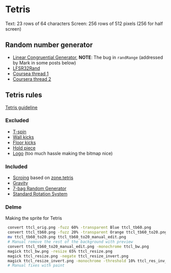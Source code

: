 # Tetris

Text: 23 rows of 64 characters
Screen: 256 rows of 512 pixels
(256 for half screen)

## Random number generator

- [Linear Congruential Generator](https://web.archive.org/web/20201022060109/http://nand2tetris-questions-and-answers-forum.32033.n3.nabble.com/Pseudo-Random-Number-Generator-td4026059.html), **NOTE**: The bug in `randRange` (addressed by Mark in some posts below)
- [LFSR32Rand](https://web.archive.org/web/20200126223144/http://nand2tetris-questions-and-answers-forum.32033.n3.nabble.com/LFSR32Rand-A-new-Random-Number-Generator-for-Jack-td4029928.html)
- [Coursea thread 1](https://www.coursera.org/learn/nand2tetris2/discussions/forums/I-Q0YCj3EeaZ8Apto8QB_w/threads/JsMZ_mRTTEmDGf5kU5xJHQ)
- [Coursera thread 2](https://www.coursera.org/learn/nand2tetris2/discussions/forums/I-Q0YCj3EeaZ8Apto8QB_w/threads/LiyUrABwEee0IhLPmsG3Vg)

## Tetris rules

[Tetris guideline](https://tetris.fandom.com/wiki/Tetris_Guideline)

### Excluded

- [T-spin](https://tetris.fandom.com/wiki/T-Spin)
- [Wall kicks](https://tetris.fandom.com/wiki/SRS#Wall_Kicks)
- [Floor kicks](https://tetris.fandom.com/wiki/Floor_kick)
- [Hold piece](https://tetris.fandom.com/wiki/Hold_piece)
- [Logo](https://tetris.wiki/File:The_Tetris_Company_logo.png) (too much hassle making the bitmap nice)

### Included

- [Scroing](https://tetris.fandom.com/wiki/Scoring#Guideline_scoring_system) based on [zone.tetris](https://web.archive.org/web/20070623041317/http://zone.tetris.com/page/manual)
- [Gravity](https://tetris.fandom.com/wiki/Tetris_Worlds#Gravity)
- [7-bag Random Generator](https://tetris.fandom.com/wiki/Random_Generator)
- [Standard Rotation System](https://tetris.fandom.com/wiki/SRS)


### Delme

Making the sprite for Tetris

```bash
 convert ttcl_orig.png -fuzz 60% -transparent Blue ttcl_tb60.png
 convert ttcl_tb60.png -fuzz 20% -transparent Orange ttcl_tb60_to20.png
 mv ttcl_tb60_to20.png ttcl_tb60_to20_manual_edit.png
 # Manual remove the rest of the background with preview
 convert ttcl_tb60_to20_manual_edit.png -monochrome ttcl_bw.png
 magick ttcl_bw.png -resize 65% ttcl_resize.png
 magick ttcl_resize.png -negate ttcl_resize_invert.png
 magick ttcl_resize_invert.png -monochrome -threshold 10% ttcl_res_inv_mon.png
 # Manual fixes with paint
```
